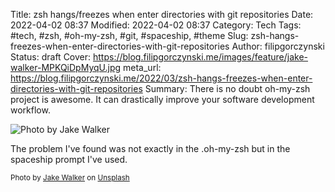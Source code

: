 Title: zsh hangs/freezes when enter directories with git repositories
Date: 2022-04-02 08:37
Modified: 2022-04-02 08:37
Category: Tech
Tags: #tech, #zsh, #oh-my-zsh, #git, #spaceship, #theme
Slug: zsh-hangs-freezes-when-enter-directories-with-git-repositories
Author: filipgorczynski
Status: draft
Cover: https://blog.filipgorczynski.me/images/feature/jake-walker-MPKQiDpMyqU.jpg
meta_url: https://blog.filipgorczynski.me/2022/03/zsh-hangs-freezes-when-enter-directories-with-git-repositories
Summary: There is no doubt oh-my-zsh project is awesome. It can drastically improve your software development workflow.

![Photo by Jake Walker](https://blog.filipgorczynski.me/images/feature/jake-walker-MPKQiDpMyqU.jpg)

The problem I've found was not exactly in the .oh-my-zsh but in the spaceship prompt I've used.

<small class="unsplash-reference">
    Photo by <a href="https://unsplash.com/@jakewalker?utm_source=unsplash&utm_medium=referral&utm_content=creditCopyText">Jake Walker</a> on <a href="https://unsplash.com/?utm_source=unsplash&utm_medium=referral&utm_content=creditCopyText">Unsplash</a>
</small>
